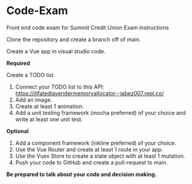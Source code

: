 # Code-Exam

Front end code exam for Summit Credit Union
Exam instructions

Clone the repository and create a branch off of main.

Create a Vue app in visual studio code.

**Required**

Create a TODO list.
  1. Connect your TODO list to this API: https://illfatedlavendermemoryallocator--jabez007.repl.co/
  2. Add an image.
  3. Create at least 1 animation.
  4. Add a unit testing framework (mocha preferred) of your choice and write at least one unit test.
 
**Optional**
  1. Add a component framework (inkline preferred) of your choice.
  2. Use the Vue Router and create at least 1 route in your app.
  3. Use the Vuex Store to create a state object with at least 1 mutation.
  4. Push your code to GitHub and create a pull-request to main.

**Be prepared to talk about your code and decision making.**
